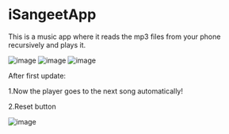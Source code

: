 # iSangeetApp
This is a music app where it reads the mp3 files from your phone recursively and plays it.




![image](https://user-images.githubusercontent.com/73788475/223700931-2ff47085-2fae-49bf-94d9-0691de9a5ad2.png)
![image](https://user-images.githubusercontent.com/73788475/223700993-39d10540-96b2-4276-bcda-23efa8fa95d6.png)
![image](https://user-images.githubusercontent.com/73788475/223701057-d9b9a82d-7f0e-4107-a6fc-382547fd2448.png)

After first update:

1.Now the player goes to the next song automatically!

2.Reset button 



![image](https://user-images.githubusercontent.com/73788475/223927424-5fc0cb60-60a0-40e8-8fc4-5a585286dcfd.png)
